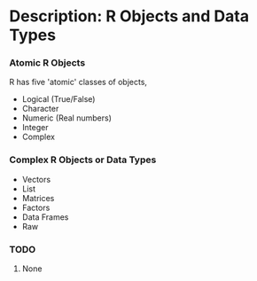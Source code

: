 # Description: R Objects and Data Types

### Atomic R Objects
R has five 'atomic' classes of objects,
- Logical (True/False)
- Character
- Numeric (Real numbers)
- Integer
- Complex

### Complex R Objects or Data Types
- Vectors
- List
- Matrices
- Factors
- Data Frames
- Raw

### TODO
1. None
